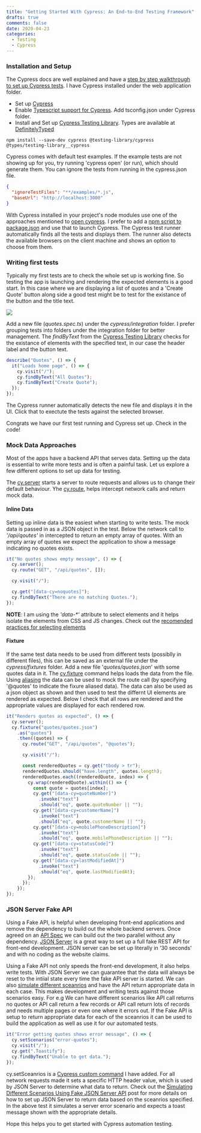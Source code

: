 ```yaml
---
title: "Getting Started With Cypress: An End-to-End Testing Framework"
drafts: true
comments: false
date: 2020-04-23
categories:
  - Testing
  - Cypress
---
```


### Installation and Setup

The Cypress docs are well explained and have a [step by step walkthrough to set up Cypress tests](https://docs.cypress.io/guides/getting-started/installing-cypress.html). I have Cypress installed under the web application folder.

- Set up [Cypress](https://docs.cypress.io/guides/getting-started/installing-cypress.html)
- Enable [Typescript support for Cypress](https://docs.cypress.io/guides/tooling/typescript-support.html). Add tsconfig.json under Cypress folder.
- Install and Set up [Cypress Testing Library](https://testing-library.com/docs/cypress-testing-library/intro). Types are available at [DefinitelyTyped](https://github.com/DefinitelyTyped/DefinitelyTyped/tree/master/types/testing-library__cypress)

```node
npm install --save-dev cypress @testing-library/cypress @types/testing-library__cypress
```

Cypress comes with default test examples. If the example tests are not showing up for you, try running 'cypress open' (or run), which should generate them. You can ignore the tests from running in the cypress.json file.

```json
{
  "ignoreTestFiles": "**/examples/*.js",
  "baseUrl": "http://localhost:3000"
}
```

With Cypress installed in your project's node modules use one of the approaches mentioned to [open cypress](https://docs.cypress.io/guides/getting-started/installing-cypress.html#Opening-Cypress). I prefer to add a [npm script to package.json](https://docs.cypress.io/guides/getting-started/installing-cypress.html#Adding-npm-scripts) and use that to launch Cypress. The Cypress test runner automatically finds all the tests and displays them. The runner also detects the available browsers on the client machine and shows an option to choose from them.

### Writing first tests

Typically my first tests are to check the whole set up is working fine. So testing the app is launching and rendering the expected elements is a good start. In this case where we are displaying a list of quotes and a 'Create Quote' button along side a good test might be to test for the existance of the button and the title text.

![](/images/cypress_quotes.jpg)

Add a new file (_quotes.spec.ts_) under the _cypress/integration_ folder. I prefer grouping tests into folders under the integration folder for better management. The _findByText_ from the [Cypress Testing Library](https://testing-library.com/docs/cypress-testing-library/intro) checks for the existance of elements with the specified text, in our case the header label and the button text.

```typescript
describe("Quotes", () => {
  it("Loads home page", () => {
    cy.visit("/");
    cy.findByText("All Quotes");
    cy.findByText("Create Quote");
  });
});
```

The Cypress runner automatically detects the new file and displays it in the UI. Click that to exectute the tests against the selected browser.

Congrats we have our first test running and Cypress set up. Check in the code!

### Mock Data Approaches

Most of the apps have a backend API that serves data. Setting up the data is essential to write more tests and is often a painful task. Let us explore a few different options to set up data for testing.

The [cy.server](https://docs.cypress.io/api/commands/server.html#Syntax) starts a server to route requests and allows us to change their default behaviour. Yhe [cy.route](https://docs.cypress.io/api/commands/route.html#Syntax), helps intercept network calls and return mock data.

#### Inline Data

Setting up inline data is the easiest when starting to write tests. The mock data is passed in as a JSON object in the test. Below the network call to _'/api/qoutes'_ in intercepted to return an empty array of quotes. With an empty array of quotes we expect the application to show a message indicating no quotes exists.

```typescript
it("No quotes shows empty message", () => {
  cy.server();
  cy.route("GET", "/api/quotes", []);

  cy.visit("/");

  cy.get("[data-cy=noquotes]");
  cy.findByText("There are no matching Quotes.");
});
```

**NOTE**: I am using the _'data-\*'_ attribute to select elements and it helps isolate the elements from CSS and JS changes. Check out the [recomended practices for selecting elements](https://docs.cypress.io/guides/references/best-practices.html#Selecting-Elements)

#### Fixture

If the same test data needs to be used from different tests (possiblly in different files), this can be saved as an external file under the _cypress/fixtures_ folder.
Add a new file '_quotes/quotes.json_' with some quotes data in it. The [cy.fixture](https://docs.cypress.io/api/commands/fixture.html#Syntax) command helps loads the data from the file. Using [aliasing](https://docs.cypress.io/api/commands/fixture.html#Accessing-Fixture-Data) the data can be used to mock the route call (by specifying '@quotes' to indicate the fixure aliased data). The data can also be used as a json object as shown and then used to test the differnt UI elements are rendered as expected. Below I check that all rows are rendered and the appropriate values are displayed for each rendered row.

```typescript
it("Renders quotes as expected", () => {
  cy.server();
  cy.fixture("quotes/quotes.json")
    .as("quotes")
    .then((quotes) => {
      cy.route("GET", "/api/quotes", "@quotes");

      cy.visit("/");

      const renderedQuotes = cy.get("tbody > tr");
      renderedQuotes.should("have.length", quotes.length);
      renderedQuotes.each((renderedQuote, index) => {
        cy.wrap(renderedQuote).within(() => {
          const quote = quotes[index];
          cy.get("[data-cy=quoteNumber]")
            .invoke("text")
            .should("eq", quote.quoteNumber || "");
          cy.get("[data-cy=customerName]")
            .invoke("text")
            .should("eq", quote.customerName || "");
          cy.get("[data-cy=mobilePhoneDescription]")
            .invoke("text")
            .should("eq", quote.mobilePhoneDescription || "");
          cy.get("[data-cy=statusCode]")
            .invoke("text")
            .should("eq", quote.statusCode || "");
          cy.get("[data-cy=lastModifiedAt]")
            .invoke("text")
            .should("eq", quote.lastModifiedAt);
        });
      });
    });
});
```

### JSON Server Fake API

Using a Fake API, is helpful when developing front-end applications and remove the dependency to build out the whole backend servers. Once agreed on an [API Spec](https://swagger.io/) we can build out the two parallel without any dependency. [JSON Server](/blog/setting_up_a_fake_rest_api_using_json_server/) is a great way to set up a full fake REST API for front-end development. JSON server can be set up literally in ‘30 seconds’ and with no coding as the website claims.

Using a Fake API not only speeds the front-end development, it also helps write tests. With JSON Server we can guarantee that the data will always be reset to the intiial state every time the fake API server is started. We can also [simulate different sceanrios](/blog/simulating_different_api_scenarios_using_json_server/) and have the API return appropriate data in each case. This makes development and writing tests against those scenarios easy. For e.g We can have different scenarios like API call returns no quotes or API call return a few records or API call return lots of records and needs multiple pages or even one where it errors out. If the Fake API is setup to return appropriate data for each of the sceanrios it can be used to build the application as well as use it for our automated tests.

```typescript
it("Error getting quotes shows error message", () => {
  cy.setScenarios("error-quotes");
  cy.visit("/");
  cy.get(".Toastify");
  cy.findByText("Unable to get data.");
});
```

cy.setSceanrios is a [Cypress custom command](https://docs.cypress.io/api/cypress-api/custom-commands.html) I have added. For all network requests made it sets a specific HTTP header value, which is used by JSON Server to determine what data to return. Check out the [Simulating Different Scenarios Using Fake JSON Server API](/blog/simulating_different_api_scenarios_using_json_server/) post for more details on how to set up JSON Server to return data based on the sceanrios specified. In the above test it simulates a server error scenario and expects a toast message shown with the appropriate details.

Hope this helps you to get started with Cypress automation testing.
